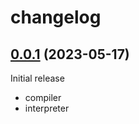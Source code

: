 # changelog

## [0.0.1](https://github.com/RuralAnemone/ts-bf/releases/tag/v0.0.1) (2023-05-17)

Initial release

- compiler
- interpreter